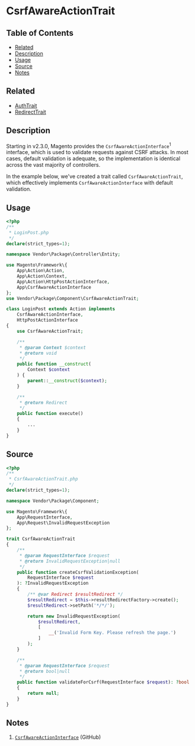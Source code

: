 # CsrfAwareActionTrait

## Table of Contents

+ [Related](#related)
+ [Description](#description)
+ [Usage](#usage)
+ [Source](#source)
+ [Notes](#notes)

## Related

+ [AuthTrait](AuthTrait.md)
+ [RedirectTrait](RedirectTrait.md)

## Description

Starting in v2.3.0, Magento provides the `CsrfAwareActionInterface`<sup>1</sup>
interface, which is used to validate requests against CSRF attacks. In most cases,
default validation is adequate, so the implementation is identical across the vast
majority of controllers.

In the example below, we've created a trait called `CsrfAwareActionTrait`, which
effectively implements `CsrfAwareActionInterface` with default validation.

## Usage

```php
<?php
/**
 * LoginPost.php
 */
declare(strict_types=1);

namespace Vendor\Package\Controller\Entity;

use Magento\Framework\{
    App\Action\Action,
    App\Action\Context,
    App\Action\HttpPostActionInterface,
    App\CsrfAwareActionInterface
};
use Vendor\Package\Component\CsrfAwareActionTrait;

class LoginPost extends Action implements
    CsrfAwareActionInterface,
    HttpPostActionInterface
{
    use CsrfAwareActionTrait;

    /**
     * @param Context $context
     * @return void
     */
    public function __construct(
        Context $context
    ) {
        parent::__construct($context);
    }

    /**
     * @return Redirect
     */
    public function execute()
    {
        ...
    }
}
```

## Source

```php
<?php
/**
 * CsrfAwareActionTrait.php
 */
declare(strict_types=1);

namespace Vendor\Package\Component;

use Magento\Framework\{
    App\RequestInterface,
    App\Request\InvalidRequestException
};

trait CsrfAwareActionTrait
{
    /**
     * @param RequestInterface $request
     * @return InvalidRequestException|null
     */
    public function createCsrfValidationException(
        RequestInterface $request
    ): ?InvalidRequestException
    {
        /** @var Redirect $resultRedirect */
        $resultRedirect = $this->resultRedirectFactory->create();
        $resultRedirect->setPath('*/*/');

        return new InvalidRequestException(
            $resultRedirect,
            [
                __('Invalid Form Key. Please refresh the page.')
            ]
        );
    }

    /**
     * @param RequestInterface $request
     * @return bool|null
     */
    public function validateForCsrf(RequestInterface $request): ?bool
    {
        return null;
    }
}
```

## Notes

1. [`CsrfAwareActionInterface`](https://github.com/magento/magento2/blob/2.3-develop/lib/internal/Magento/Framework/App/CsrfAwareActionInterface.php) (GitHub)
